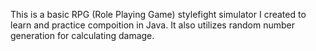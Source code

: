 This is a basic RPG (Role Playing Game) stylefight simulator I created to learn and practice compoition in Java.
It also utilizes random number generation for calculating damage.
